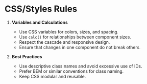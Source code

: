 # CSS/Styles Rules

1. **Variables and Calculations**
   - Use CSS variables for colors, sizes, and spacing.
   - Use `calc()` for relationships between component sizes.
   - Respect the cascade and responsive design.
   - Ensure that changes in one component do not break others.

2. **Best Practices**
   - Use descriptive class names and avoid excessive use of IDs.
   - Prefer BEM or similar conventions for class naming.
   - Keep CSS modular and reusable. 

